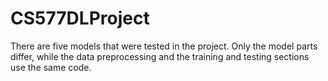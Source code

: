 # CS577DLProject 
There are five models that were tested in the project. 
Only the model parts differ, while the data preprocessing and the training and testing sections use the same code.
